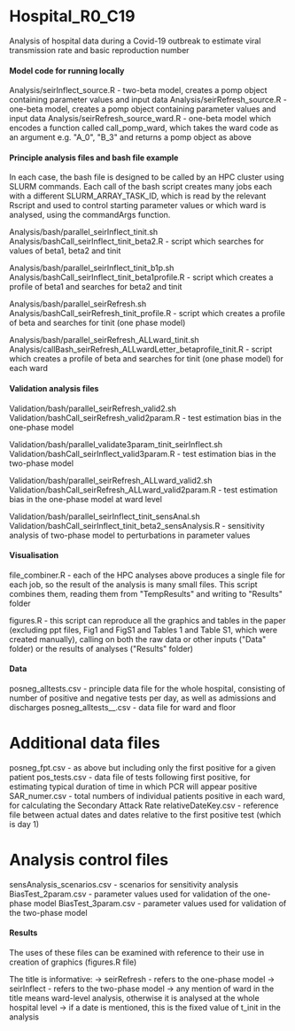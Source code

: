 # Hospital_R0_C19
 Analysis of hospital data during a Covid-19 outbreak to estimate viral transmission rate and basic reproduction number


#### Model code for running locally ####

Analysis/seirInflect_source.R - two-beta model, creates a pomp object containing parameter values and input data
Analysis/seirRefresh_source.R - one-beta model, creates a pomp object containing parameter values and input data
Analysis/seirRefresh_source_ward.R - one-beta model which encodes a function called call_pomp_ward, which takes the ward code as an argument e.g. "A_0", "B_3" and returns a pomp object as above

#### Principle analysis files and bash file example ####

In each case, the bash file is designed to be called by an HPC cluster using SLURM commands. Each call of the bash script creates many jobs each with a different SLURM_ARRAY_TASK_ID, which is read by the relevant Rscript and used to control starting parameter values or which ward is analysed, using the commandArgs function. 

Analysis/bash/parallel_seirInflect_tinit.sh
Analysis/bashCall_seirInflect_tinit_beta2.R - script which searches for values of beta1, beta2 and tinit

Analysis/bash/parallel_seirInflect_tinit_b1p.sh
Analysis/bashCall_seirInflect_tinit_beta1profile.R - script which creates a profile of beta1 and searches for beta2 and tinit

Analysis/bash/parallel_seirRefresh.sh
Analysis/bashCall_seirRefresh_tinit_profile.R - script which creates a profile of beta and searches for tinit (one phase model)

Analysis/bash/parallel_seirRefresh_ALLward_tinit.sh
Analysis/callBash_seirRefresh_ALLwardLetter_betaprofile_tinit.R - script which creates a profile of beta and searches for tinit (one phase model) for each ward

#### Validation analysis files ####

Validation/bash/parallel_seirRefresh_valid2.sh
Validation/bashCall_seirRefresh_valid2param.R - test estimation bias in the one-phase model

Validation/bash/parallel_validate3param_tinit_seirInflect.sh
Validation/bashCall_seirInflect_valid3param.R - test estimation bias in the two-phase model

Validation/bash/parallel_seirRefresh_ALLward_valid2.sh
Validation/bashCall_seirRefresh_ALLward_valid2param.R - test estimation bias in the one-phase model at ward level

Validation/bash/parallel_seirInflect_tinit_sensAnal.sh
Validation/bashCall_seirInflect_tinit_beta2_sensAnalysis.R - sensitivity analysis of two-phase model to perturbations in parameter values

#### Visualisation ####

file_combiner.R - each of the HPC analyses above produces a single file for each job, so the result of the analysis is many small files. This script combines them, reading them from "TempResults" and writing to "Results" folder

figures.R - this script can reproduce all the graphics and tables in the paper (excluding ppt files, Fig1 and FigS1 and Tables 1 and Table S1, which were created manually), calling on both the raw data or other inputs ("Data" folder) or the results of analyses ("Results" folder)


#### Data ####

posneg_alltests.csv - principle data file for the whole hospital, consisting of number of positive and negative tests per day, as well as admissions and discharges
posneg_alltests_<X>_<N>.csv - data file for ward <X> and floor <N>

# Additional data files
posneg_fpt.csv - as above but including only the first positive for a given patient
pos_tests.csv - data file of tests following first positive, for estimating typical duration of time in which PCR will appear positive
SAR_numer.csv - total numbers of individual patients positive in each ward, for calculating the Secondary Attack Rate
relativeDateKey.csv - reference file between actual dates and dates relative to the first positive test (which is day 1)

# Analysis control files
sensAnalysis_scenarios.csv - scenarios for sensitivity analysis
BiasTest_2param.csv - parameter values used for validation of the one-phase model
BiasTest_3param.csv - parameter values used for validation of the two-phase model

#### Results ####

The uses of these files can be examined with reference to their use in creation of graphics (figures.R file)

The title is informative:
-> seirRefresh - refers to the one-phase model
-> seirInflect - refers to the two-phase model
-> any mention of ward in the title means ward-level analysis, otherwise it is analysed at the whole hospital level
-> if a date is mentioned, this is the fixed value of t_init in the analysis